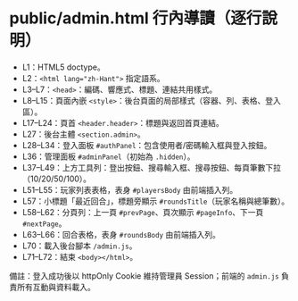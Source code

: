 # public/admin.html 行內導讀（逐行說明）

- L1：HTML5 doctype。
- L2：`<html lang="zh-Hant">` 指定語系。
- L3–L7：`<head>`：編碼、響應式、標題、連結共用樣式。
- L8–L15：頁面內嵌 `<style>`：後台頁面的局部樣式（容器、列、表格、登入區）。
- L17–L24：頁首 `<header.header>`：標題與返回首頁連結。
- L27：後台主體 `<section.admin>`。
- L28–L34：登入面板 `#authPanel`：包含使用者/密碼輸入框與登入按鈕。
- L36：管理面板 `#adminPanel`（初始為 `.hidden`）。
- L37–L49：上方工具列：登出按鈕、搜尋輸入框、搜尋按鈕、每頁筆數下拉（10/20/50/100）。
- L51–L55：玩家列表表格，表身 `#playersBody` 由前端插入列。
- L57：小標題「最近回合」，標題旁顯示 `#roundsTitle`（玩家名稱與總筆數）。
- L58–L62：分頁列：上一頁 `#prevPage`、頁次顯示 `#pageInfo`、下一頁 `#nextPage`。
- L63–L66：回合表格，表身 `#roundsBody` 由前端插入列。
- L70：載入後台腳本 `/admin.js`。
- L71–L72：結束 `<body></html>`。

備註：登入成功後以 httpOnly Cookie 維持管理員 Session；前端的 `admin.js` 負責所有互動與資料載入。
